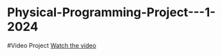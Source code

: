 # Physical-Programming-Project---1-2024

#Video Project
[Watch the video](https://www.youtube.com/watch?v=your_video_id)
